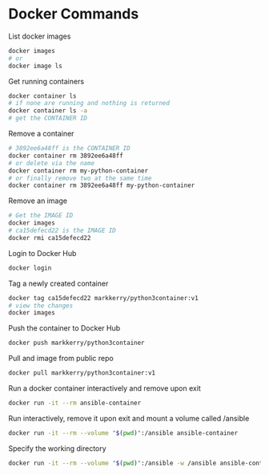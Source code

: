 # Docker Commands

List docker images

``` bash
docker images
# or
docker image ls
```

Get running containers

``` bash
docker container ls
# if none are running and nothing is returned
docker container ls -a
# get the CONTAINER ID
```

Remove a container

``` bash
# 3892ee6a48ff is the CONTAINER ID
docker container rm 3892ee6a48ff
# or delete via the name
docker container rm my-python-container
# or finally remove two at the same time
docker container rm 3892ee6a48ff my-python-container
```

Remove an image

``` bash
# Get the IMAGE ID
docker images
# ca15defecd22 is the IMAGE ID
docker rmi ca15defecd22
```

Login to Docker Hub

``` bash
docker login
```

Tag a newly created container

```bash
docker tag ca15defecd22 markkerry/python3container:v1
# view the changes
docker images
```

Push the container to Docker Hub

```bash
docker push markkerry/python3container
```

Pull and image from public repo

```bash
docker pull markkerry/python3container:v1
```

Run a docker container interactively and remove upon exit

```bash
docker run -it --rm ansible-container
```

Run interactively, remove it upon exit and mount a volume called /ansible

```bash
docker run -it --rm --volume "$(pwd)":/ansible ansible-container
```

Specify the working directory

```bash
docker run -it --rm --volume "$(pwd)":/ansible -w /ansible ansible-container
```
